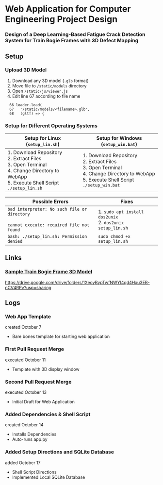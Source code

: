 # **Web Application for Computer Engineering Project Design**
### Design of a Deep Learning-Based Fatigue Crack Detection System for Train Bogie Frames with 3D Defect Mapping

## Setup
### Upload 3D Model
  1. Download any 3D model (`.glb` format)
  2. Move file to `/static/models` directory
  3. Open `/static/js/viewer.js`
  4. Edit line 67 according to file name
```
  66 loader.load(
  67   '/static/models/<filename>.glb',
  68   (gltf) => {
```

### Setup for Different Operating Systems
| Setup for Linux (`setup_lin.sh`)| Setup for Windows (`setup_win.bat`)|
|---------------------------------|------------------------------------|
|1. Download Repository<br>2. Extract Files<br>3. Open Terminal<br>4. Change Directory to WebApp<br>5. Execute Shell Script `./setup_lin.sh`|1. Download Repository<br>2. Extract Files<br>3. Open Terminal<br>4. Change Directory to WebApp<br>5. Execute Shell Script `./setup_win.bat`|

|Possible Errors| Fixes |
|---------------|-------|
|`bad interpreter: No such file or directory`<br><br>`cannot execute: required file not found`|1. `sudo apt install dos2unix`<br>2. `dos2unix setup_lin.sh`|
|`bash: ./setup_lin.sh: Permission denied`|`sudo chmod +x setup_lin.sh`|

## Links
### [Sample Train Bogie Frame 3D Model](https://drive.google.com/drive/folders/1XeoyBypTwfNWYl4qd4Hxu3EB-nCV4RPv?usp=sharing)
https://drive.google.com/drive/folders/1XeoyBypTwfNWYl4qd4Hxu3EB-nCV4RPv?usp=sharing 

## Logs
### Web App Template
created October 7
  - Bare bones template for starting web application

### First Pull Request Merge
executed October 11
  - Template with 3D display window

### Second Pull Request Merge
executed October 13
  - Initial Draft for Web Application

### Added Dependencies & Shell Script 
created October 14
  - Installs Dependencies
  - Auto-runs app.py

### Added Setup Directions and SQLite Database
added October 17
  - Shell Script Directions
  - Implemented Local SQLite Database
